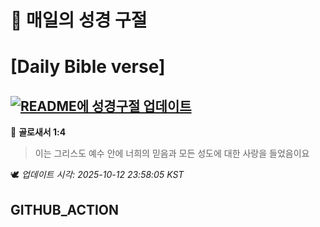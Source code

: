 # 🙏 매일의 성경 구절
# [Daily Bible verse]
## [![README에 성경구절 업데이트](https://github.com/DONGSUKA/first_test/actions/workflows/update-readme-bible.yml/badge.svg)](https://github.com/DONGSUKA/first_test/actions/workflows/update-readme-bible.yml)
<!-- START_BIBLE_VERSE -->
📖 **골로새서 1:4**
> 이는 그리스도 예수 안에 너희의 믿음과 모든 성도에 대한 사랑을 들었음이요

🕊️ _업데이트 시각: 2025-10-12 23:58:05 KST_
  <!-- END_BIBLE_VERSE -->
## GITHUB_ACTION
